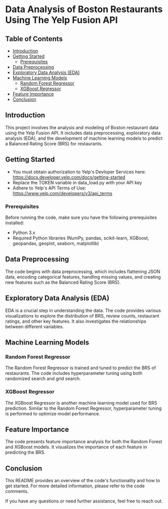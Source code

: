 # Data Analysis of Boston Restaurants Using The Yelp Fusion API

## Table of Contents

- [Introduction](#introduction)
- [Getting Started](#getting-started)
  - [Prerequisites](#prerequisites)
- [Data Preprocessing](#data-preprocessing)
- [Exploratory Data Analysis (EDA)](#exploratory-data-analysis-eda)
- [Machine Learning Models](#machine-learning-models)
  - [Random Forest Regressor](#random-forest-regressor)
  - [XGBoost Regressor](#xgboost-regressor)
- [Feature Importance](#feature-importance)
- [Conclusion](#conclusion)

## Introduction
This project involves the analysis and modeling of Boston restaurant data using the Yelp Fusion API. It includes data preprocessing, exploratory data analysis (EDA), and the development of machine learning models to predict a Balanced Rating Score (BRS) for restaurants. 

## Getting Started

- You must obtain authorization to Yelp's Devloper Services here: https://docs.developer.yelp.com/docs/getting-started
- Replace the TOKEN variable in data_load.py with your API key
- Adhere to Yelp's API Terms of Use: https://www.yelp.com/developers/v3/api_terms

### Prerequisites

Before running the code, make sure you have the following prerequisites installed:

- Python 3.x
- Required Python libraries (NumPy, pandas, scikit-learn, XGBoost, geopandas, geoplot, seaborn, matplotlib)


## Data Preprocessing

The code begins with data preprocessing, which includes flattening JSON data, encoding categorical features, handling missing values, and creating new features such as the Balanced Rating Score (BRS).

## Exploratory Data Analysis (EDA)

EDA is a crucial step in understanding the data. The code provides various visualizations to explore the distribution of BRS, review counts, restaurant ratings, and other key features. It also investigates the relationships between different variables.

## Machine Learning Models

### Random Forest Regressor

The Random Forest Regressor is trained and tuned to predict the BRS of restaurants. The code includes hyperparameter tuning using both randomized search and grid search.

### XGBoost Regressor

The XGBoost Regressor is another machine learning model used for BRS prediction. Similar to the Random Forest Regressor, hyperparameter tuning is performed to optimize model performance.

## Feature Importance

The code presents feature importance analysis for both the Random Forest and XGBoost models. It visualizes the importance of each feature in predicting the BRS.

## Conclusion

This README provides an overview of the code's functionality and how to get started. For more detailed information, please refer to the code comments.

If you have any questions or need further assistance, feel free to reach out.


